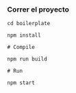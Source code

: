 ### Correr el proyecto

```
cd boilerplate

npm install

# Compile 

npm run build

# Run

npm start
```


